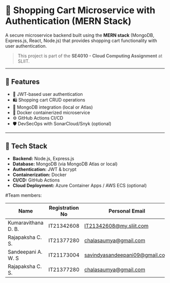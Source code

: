 # 🛒 Shopping Cart Microservice with Authentication (MERN Stack)

A secure microservice backend built using the **MERN stack** (MongoDB, Express.js, React, Node.js) that provides shopping cart functionality with user authentication.

> This project is part of the **SE4010 - Cloud Computing Assignment** at SLIIT.

---

## 📌 Features

- 🔐 JWT-based user authentication
- 🛍️ Shopping cart CRUD operations
- 🧱 MongoDB integration (local or Atlas)
- 🐳 Docker containerized microservice
- ⚙️ GitHub Actions CI/CD
- 🛡️ DevSecOps with SonarCloud/Snyk (optional)

---

## 🧰 Tech Stack

- **Backend:** Node.js, Express.js
- **Database:** MongoDB (via MongoDB Atlas or local)
- **Authentication:** JWT & bcrypt
- **Containerization:** Docker
- **CI/CD:** GitHub Actions
- **Cloud Deployment:** Azure Container Apps / AWS ECS (optional)

#Team members:

| Name                | Registration No | Personal Email                 |
|---------------------|-----------------|--------------------------------|
| Kumaravithana D. B. | IT21342608      | IT21342608@my.sliit.com        |
| Rajapaksha C. S.    | IT21377280      | chalasaumya@gmail.com          |
| Sandeepani A. W. S  | IT21173004      | savindyasandeepani09@gmail.com |
| Rajapaksha C. S.    | IT21377280      | chalasaumya@gmail.com          |

